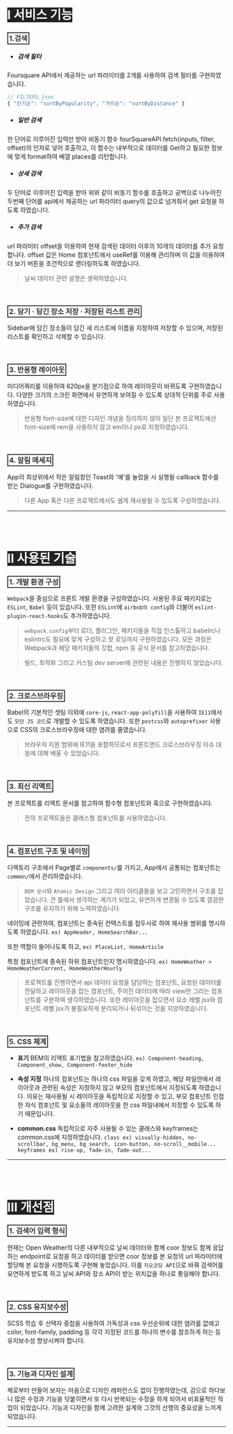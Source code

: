 <!-- markdownlint-disable -->



<!-- 1. 서비스 기능 -->
# <span style="color: white; background-color: #222;">Ⅰ 서비스 기능</span>
  ### <span style="color: #333; padding: 2px; border: 2px solid #333;">1.검색</span>

  - ##### 검색 필터 
  Foursquare API에서 제공하는 url 파라미터를 2개를 사용하여 검색 필터를 구현하였습니다. 
  ``` javascript
  // FILTERS.json
  { "인기순": "sortByPopularity", "거리순": "sortByDistance" }
  ```

  - ##### 일반 검색
  한 단어로 이루어진 입력만 받아 비동기 함수 fourSquareAPI.fetch(inputs, filter, offset)의 인자로 넣어 호출하고, 이 함수는 내부적으로 데이터를 Get하고 필요한 정보에 맞게 format하여 배열 places를 리턴합니다.

  - ##### 상세 검색
  두 단어로 이루어진 입력을 받아 위와 같이 비동기 함수를 호출하고 공백으로 나누어진 두번째 단어를 api에서 제공하는 url 파라미터 query의 값으로 넘겨줘서 get 요청을 하도록 하였습니다.

  - ##### 추가 검색
  url 파라미터 offset을 이용하여 현재 검색된 데이터 이후의 10개의 데이터를 추가 요청합니다. offset 값은 Home 컴포넌트에서 useRef를 이용해 관리하며 이 값을 이용하여 더 보기 버튼을 조건적으로 랜더링하도록 하였습니다.      
  > 날씨 데이터 관련 설명은 생략하였습니다.

  <br />

  ### <span style="color: #333; padding: 2px; border: 2px solid #333;">2. 담기 · 담긴 장소 저장 · 저장된 리스트 관리</span>
  Sidebar에 담긴 장소들이 담긴 새 리스트에 이름을 지정하여 저장할 수 있으며, 저장된 리스트를 확인하고 삭제할 수 있습니다.

  <br />
      
  ### <span style="color: #333; padding: 2px; border: 2px solid #333;">3. 반응형 레이아웃</span>
  미디어쿼리를 이용하여 620px을 분기점으로 하여 레이아웃이 바뀌도록 구현하였습니다. 다양한 크기의 스크린 화면에서 유연하게 보여질 수 있도록 상대적 단위를 주로 사용하였습니다. 
  > 반응형 font-size에 대한 디자인 개념을 정리하지 않아 일단 본 프로젝트에선 font-size에 rem을 사용하지 않고 em이나 px로 지정하였습니다.
      
  <br />

  ### <span style="color: #333; padding: 2px; border: 2px solid #333;">4. 알림 메세지</span>
  App의 최상위에서 작은 알림창인 Toast와 '예'를 눌렀을 시 실행될 callback 함수를 받는 Dialogue를 구현하였습니다. 
  > 다른 App 혹은 다른 프로젝트에서도 쉡게 재사용될 수 있도록 구성하였습니다.

---
<br />
<br />





<!-- 2. 사용된 기술 -->
# <span style="color: white; background-color: #222;">Ⅱ 사용된 기술</span>
  ### <span style="color: #333; padding: 2px; border: 2px solid #333;">1. 개발 환경 구성</span>
  `Webpack`을 중심으로 프론트 개발 환경을 구성하였습니다. 사용된 주요 패키지로는 `ESLint`, `Babel` 등이 있습니다. 또한 `ESLint`에 `airbnb의 config`와 더불어 `eslint-plugin-react-hooks`도 추가하였습니다.
  > `webpack.config`부터 로더, 플러그인, 패키지들을 직접 인스톨하고 babelrc나 eslintrc도 필요에 맞게 구성하고 핫 로딩까지 구현하였습니다. 모든 과정은 Webpack과 해당 패키지들의 깃헙, npm 등 공식 문서를 참고하였습니다.

  > 빌드, 최적화 그리고 커스텀 dev server에 관련된 내용은 진행하지 않았습니다.

  <br />

  ### <span style="color: #333; padding: 2px; border: 2px solid #333;">2. 크로스브라우징</span>
  Babel의 기본적인 셋팅 이외에 `core-js`, `react-app-polyfill`을 사용하여 `IE11`에서도 `모던 JS 코드`로 개발할 수 있도록 하였습니다.
  또한 `postcss`와 `autoprefixer` 사용으로 CSS의 크로스브라우징에 대한 염려를 줄였습니다.
  > 브라우저 지원 범위에 IE11을 포함하므로서 프론트엔드 크로스브라우징 이슈 대응에 대해 배울 수 있었습니다. 

  <br />
  
  ### <span style="color: #333; padding: 2px; border: 2px solid #333;">3. 최신 리액트</span>
  본 프로젝트를 리액트 문서를 참고하여 함수형 컴포넌트와 훅으로 구현하였습니다.
  > 전의 프로젝트들은 클래스형 컴포넌트를 사용하였습니다.

  <br />

  ### <span style="color: #333; padding: 2px; border: 2px solid #333;">4. 컴포넌트 구조 및 네이밍</span>
  디렉토리 구조에서 Page별로 `components/`를 가지고, App에서 공통되는 컴포넌트는 `common/`에서 관리하였습니다. 
  > `BEM 문서`와 `Atomic Design` 그리고 여러 아티클들을 보고 고민하면서 구조를 잡았습니다. 
  큰 틀에서 생각하는 계기가 되었고, 유연하게 변경될 수 있도록 깔끔한 구조를 유지하기 위해 노력하였습니다.

  네이밍에 관련하여, 컴포넌트는 종속된 컨텍스트를 접두사로 하여 재사용 범위를 명시하도록 하였습니다. 
  `ex) AppHeader, HomeSearchBar...`

  또한 역할이 들어나도록 하고,
  `ex) PlaceList, HomeArticle`

  특정 컴포넌트에 종속된 하위 컴포넌트인지 명시하였습니다. 
  `ex) HomeWeather > HomeWeatherCurrent, HomeWeatherHourly`

  > 프로젝트를 진행하면서 api 데이터 요청을 담당하는 컴포넌트, 요청된 데이터를 전달하고 레이아웃을 잡는 컴포넌트, 주어진 데이터에 따라 view만 그리는 컴포넌트를 구분하여 생각하였습니다. 또한 레이아웃을 잡으면서 요소 레벨 jsx와 컴포넌트 레벨 jsx가 불필요하게 분리되거나 뒤섞이는 것을 지양하였습니다. 

  <br />

  ### <span style="color: #333; padding: 2px; border: 2px solid #333;">5. CSS 체계</span>
  - **표기**
  BEM의 리액트 표기법을 참고하였습니다.
  `ex) Component-heading, Component_show, Component-footer_hide`

  - **속성 지정**
  하나의 컴포넌트는 하나의 css 파일을 갖게 하였고, 해당 파일안에서 레이아웃과 관련된 속성은 지정하지 않고 부모의 컴포넌트에서 지정되도록 하였습니다. 이유는 재사용될 시 레이아웃을 독립적으로 지정할 수 있고, 부모 컴포넌트 인접한 자식 컴포넌트 및 요소들의 레이아웃을 한 css 파일내에서 지정할 수 있도록 하기 때문입니다.

  - **common.css**
  독립적으로 자주 사용될 수 있는 클래스와 keyframes는 common.css에 지정하였습니다.
  `class ex) visually-hidden, no-scrollbar, bg_menu, bg_search, icon-button, no-scroll__mobile...`
  `keyframes ex) rise-up, fade-in, fade-out...`

---
<br />
<br />



<!-- 3. 개선점 -->
# <span style="color: white; background-color: #222;">Ⅲ 개선점</span>
  ### <span style="color: #333; padding: 2px; border: 2px solid #333;">1. 검색어 입력 형식</span>
  현재는 Open Weather의 다른 내부적으로 날씨 데이터와 함께 coor 정보도 함께 응답하는 endpoint로 요청을 하고 데이터를 받으면 coor 정보를 본 요청의 url 파라미터에 할당해 본 요청을 시행하도록 구현해 놓았습니다. 이를 `지오코딩 API`으로 바꿔 검색어를 유연하게 받도록 하고 날씨 API와 장소 API이 받는 위치값을 하나로 통일해야 합니다.

<br />

  ### <span style="color: #333; padding: 2px; border: 2px solid #333;">2. CSS 유지보수성</span>
  SCSS 학습 후 선택자 중첩을 사용하여 가독성과 css 우선순위에 대한 염려를 없애고 color, font-family, padding 등 각각 지정된 코드를 하나의 변수를 참조하게 하는 등 유지보수성 향상시켜야 합니다.

<br />

  ### <span style="color: #333; padding: 2px; border: 2px solid #333;">3. 기능과 디자인 설계</span>
  제로부터 만들어 보자는 마음으로 디자인 래퍼런스도 없이 진행하였는데, 감으로 하다보니 많은 수정과 기능을 덧붙히면서 또 다시 반복되는 수정을 하게 되어서 비효율적인 작업이 되었습니다. 기능과 디자인을 함께 고려한 설계와 그것의 선행의 중요성을 느끼게 되었습니다.


---

<br />
<br />
